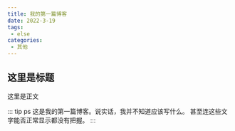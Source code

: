 ```yaml
---
title: 我的第一篇博客
date: 2022-3-19
tags:
 - else
categories:
 - 其他
---
```


## 这里是标题

这里是正文

::: tip ps
这是我的第一篇博客。说实话，我并不知道应该写什么。
甚至连这些文字能否正常显示都没有把握。
:::